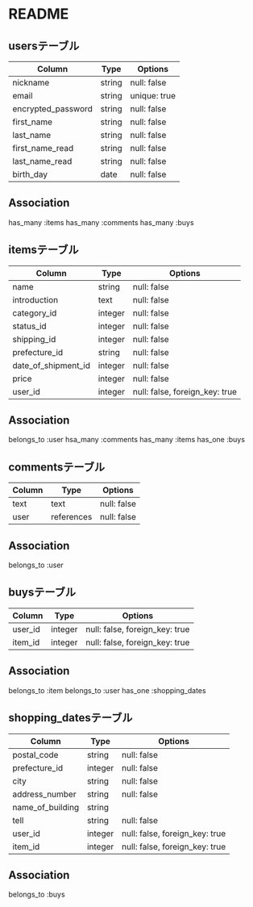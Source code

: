 # README

## usersテーブル
| Column                 | Type    | Options     |
| ---------------------- | ------- | ------------|
| nickname               | string  | null: false |
| email                  | string  | unique: true|
| encrypted_password     | string  | null: false |
| first_name             | string  | null: false |
| last_name              | string  | null: false |
| first_name_read        | string  | null: false |
| last_name_read         | string  | null: false |
| birth_day              | date    | null: false |

## Association
has_many :items
has_many :comments
has_many :buys


## itemsテーブル
| Column              | Type           | Options                        |
| -----------         | -------------  | ------------------------------ |
| name                | string         | null: false                    |
| introduction        | text           | null: false                    |
| category_id         | integer        | null: false                    | 
| status_id           | integer        | null: false                    |
| shipping_id         | integer        | null: false                    | 
| prefecture_id       | string         | null: false                    |
| date_of_shipment_id | integer        | null: false                    |
| price               | integer        | null: false                    | 
| user_id             | integer        | null: false, foreign_key: true |

## Association
belongs_to :user
hsa_many :comments
has_many :items
has_one :buys


## commentsテーブル
| Column    | Type       | Options     |
| --------- | ---------- | ----------- |
| text      | text       | null: false |
| user      | references | null: false |

## Association
belongs_to :user


## buysテーブル
| Column         | Type       | Options                        |
| ---------      | ---------- | -------------------------------|
| user_id        | integer    | null: false, foreign_key: true |
| item_id        | integer    | null: false, foreign_key: true |

## Association
belongs_to :item
belongs_to :user
has_one :shopping_dates

## shopping_datesテーブル
| Column         | Type       | Options                        |
| ---------------| ---------- | ------------------------------ |
|postal_code     | string     | null: false                    |
|prefecture_id   | integer    | null: false                    |
|city            | string     | null: false                    |
|address_number  | string     | null: false                    |
|name_of_building| string     |                                |
|tell            | string    | null: false                    |
|user_id         | integer    | null: false, foreign_key: true |
|item_id         | integer    | null: false, foreign_key: true |

## Association
belongs_to :buys




<!-- | category_id    | integer    | foreign_key: true              |
| status_id      | integer    | foreign_key: true              |
| location_id    | integer    | foreign_key: true              |
| shipping_id    | integer    | foreign_key: true              | -->